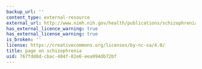 ```yaml
---
backup_url: ''
content_type: external-resource
external_url: http://www.nimh.nih.gov/health/publications/schizophrenia/index.shtml
has_external_licence_warning: true
has_external_license_warning: true
is_broken: ''
license: https://creativecommons.org/licenses/by-nc-sa/4.0/
title: page on schizophrenia
uid: 767fdd8d-cbac-484f-82e6-eea994db72bf
---
```

